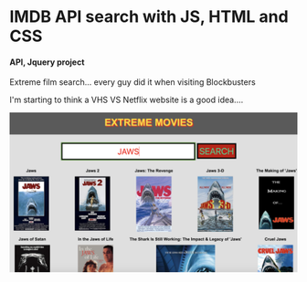 # IMDB API search with JS, HTML and CSS 
#### API, Jquery project

Extreme film search... every guy did it when visiting Blockbusters

I'm starting to think a VHS VS Netflix website is a good idea....


![](images/loading.png)


